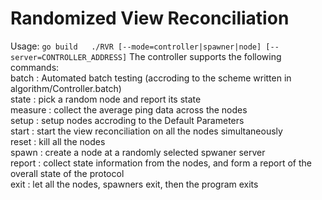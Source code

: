 Randomized View Reconciliation
==============================
Usage:
`
go build  
./RVR [--mode=controller|spawner|node] [--server=CONTROLLER_ADDRESS]
`
The controller supports the following commands:  
batch : Automated batch testing (accroding to the scheme written in algorithm/Controller.batch)  
state : pick a random node and report its state  
measure : collect the average ping data across the nodes  
setup : setup nodes accroding to the Default Parameters  
start : start the view reconciliation on all the nodes simultaneously  
reset : kill all the nodes  
spawn : create a node at a randomly selected spwaner server  
report : collect state information from the nodes, and form a report of the overall state of the protocol  
exit  : let all the nodes, spawners exit, then the program exits  
